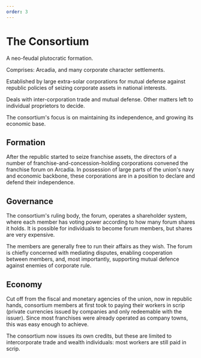 ```yaml
---
order: 3
---
```


# The Consortium

A neo-feudal plutocratic formation.

Comprises: Arcadia, and many corporate character settlements.

Established by large extra-solar corporations for mutual defense against republic policies of seizing corporate assets in national interests.

Deals with inter-corporation trade and mutual defense. Other matters left to individual proprietors to decide.

The consortium's focus is on maintaining its independence, and growing its economic base.

## Formation

After the republic started to seize franchise assets, the directors of a number of franchise-and-concession-holding corporations convened the franchise forum on Arcadia. In possession of large parts of the union's navy and economic backbone, these corporations are in a position to declare and defend their independence.

## Governance

The consortium's ruling body, the forum, operates a shareholder system, where each member has voting power according to how many forum shares it holds. It is possible for individuals to become forum members, but shares are very expensive.

The members are generally free to run their affairs as they wish. The forum is chiefly concerned with mediating disputes, enabling cooperation between members, and, most importantly, supporting mutual defence against enemies of corporate rule.

## Economy

Cut off from the fiscal and monetary agencies of the union, now in republic hands, consortium members at first took to paying their workers in scrip (private currencies issued by companies and only redeemable with the issuer). Since most franchises were already operated as company towns, this was easy enough to achieve.

The consortium now issues its own credits, but these are limited to intercorporate trade and wealth individuals: most workers are still paid in scrip.

